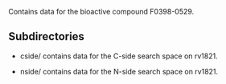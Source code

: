 Contains data for the bioactive compound F0398-0529.

## Subdirectories

- cside/ contains data for the C-side search space on rv1821.

- nside/ contains data for the N-side search space on rv1821.

